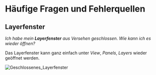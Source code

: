 # Häufige Fragen und Fehlerquellen

## Layerfenster
*Ich habe mein **Layerfenster** aus Versehen geschlossen. Wie kann ich es wieder öffnen?*

Das Layerfenster kann ganz einfach unter *View*, *Panels*, *Layers* wieder geöffnet werden.

![Geschlossenes_Layerfenster](https://courses.gistools.geog.uni-heidelberg.de/giscience/kartographie_uebung/-/wikis/uploads/img/Geschlossenes_Layerfenster.png)